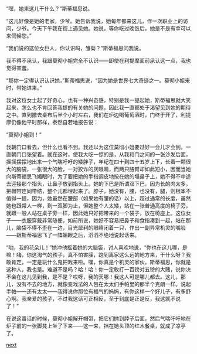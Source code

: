 
“嘿，她来这儿干什么？”斯蒂福思说。

“这儿好像是她的老家，少爷。她告诉我说，她每年都来这儿，作一次职业上的访问，少爷。今天下午我在街上遇见她。她说，等你吃过晚饭后，她是不是有幸可以来伺候您。”

“我们说的这位女巨人，你认识吗，雏菊？”斯蒂福思问我说。

我不得不承认，我跟莫彻小姐完全不认识——即使在利提摩面前承认这一点，我也觉得害羞。

“那你一定得认识认识她，”斯蒂福思说，“因为她是世界七大奇迹之一。莫彻小姐来时，带她进来。”

我对这位女士起了好奇心，也有一种兴奋感，特别是我一提起她，斯蒂福思就大笑起来，怎么也不肯回答我提的有关她的问题，因此我一直都处于渴望见到她的期待之中。直到撤去桌布后半个小时左右，我们在炉边喝葡萄酒时，门终于开了，利提摩仍像他平时那样，泰然自若地报告说：

“莫彻小姐到！”

我朝门口看去，但什么也看不到。我还以为这位莫彻小姐要过好一会儿才会到，一直朝门口张望着。就在这时，使我大吃一惊的是，从我和门之间的一张沙发后面，摇摇摆摆地出来一个气喘吁吁的矮胖子，年纪在四十到四十五岁上下，长着一颗很大的脑袋，一张很大的脸，一对狡诈的灰眼睛，而两只胳臂却如此短小，因而当她向斯蒂福思飞媚眼时，为了要把她的手指调皮地按在她的塌鼻子上，她不得不中途去迎接那个指头，让鼻子放到指头上。她的下巴是所谓双下巴，因为长的肉太多，把帽带连同带结，整个儿都埋起来了。脖子，她没有，腰，也没有，腿，则根本不值得一提，因为，她虽然在腰部（如果她有腰的话）以上，超过通常的长度，虽然她也跟常人一样，到一双脚为止，但她整个人太矮，站在一张普通高度的椅子旁，就跟一般人站在桌子旁一样，因此她只好把带来的一个袋子，放在椅座上。这位女子——衣服穿戴非常随便，如前所说，她好不容易把鼻子和食指凑到一起，站在那儿，脑袋不得不歪在一边，目光犀利的眼睛闭着一只，作出一副异常机灵的嘴脸——跟斯蒂福思飞了一阵媚眼之后，滔滔不绝地说起话来。

“哟，我的花朵儿！”她冲他摇着她的大脑袋，讨人喜欢地说，“你也在这儿哪，是嘛！嗨，你这淘气的孩子，真不怕害臊，跑到离家这么远的地方来，干什么呀？我敢肯定，一定是玩什么鬼把戏来啦。嘿，你真是个机灵的家伙，斯蒂福思，你就是这种人，我也是。难道不是吗？哈！哈！你一定敢打一百镑对五镑的大赌，说你决不会在这儿见到我，是不是？哎呀，我的天哪！我这人可是哪儿都去。这儿，那儿，没有不去的地方，就像变戏法的人包在太太们手帕里的那半个克朗一样。说起手帕——还有太太——我得说你那位有福气的妈妈，有你这样一个好儿子，有多舒心啊。我亲爱的孩子，不过我这话可正相反，至于到底是正是反，我这就不说了！”

在说这番话的时候，莫彻小姐解开帽带，把它们抛到脖子后面，然后气喘吁吁地在炉子前的一张脚凳上坐了下来——这一来，挡在她头顶的红木餐桌，就成了凉亭了。

[next](page294.md)